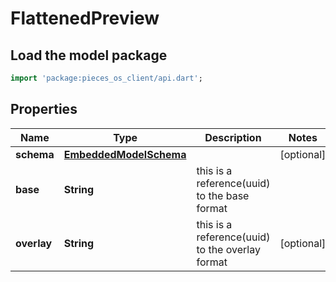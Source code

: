 # FlattenedPreview

## Load the model package
```dart
import 'package:pieces_os_client/api.dart';
```

## Properties
Name | Type | Description | Notes
------------ | ------------- | ------------- | -------------
**schema** | [**EmbeddedModelSchema**](EmbeddedModelSchema) |  | [optional] 
**base** | **String** | this is a reference(uuid) to the base format | 
**overlay** | **String** | this is a reference(uuid) to the overlay format | [optional] 




